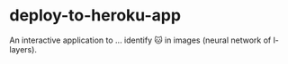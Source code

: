 # deploy-to-heroku-app
 An interactive application to ... identify 🐱 in images (neural network of l-layers).
